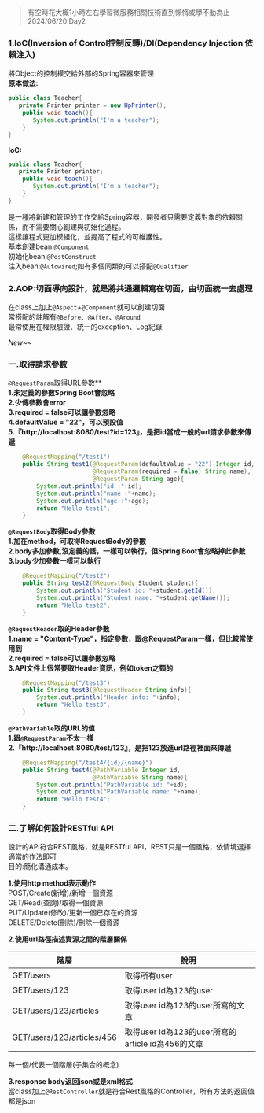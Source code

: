 >有空時花大概1小時左右學習微服務相關技術直到懶惰或學不動為止 2024/06/20 Day2

### 1.IoC(Inversion of Control控制反轉)/DI(Dependency Injection 依賴注入)
將Object的控制權交給外部的Spring容器來管理  
**原本做法:**
```java
public class Teacher{
   private Printer printer = new HpPrinter();
	public void teach(){
	   System.out.println("I'm a teacher");   
	}
}
```
**IoC:**

```java
public class Teacher{
   private Printer printer;
	public void teach(){
	   System.out.println("I'm a teacher");   
	}
}
```


是一種將新建和管理的工作交給Spring容器，開發者只需要定義對象的依賴關係，而不需要關心創建與初始化過程。  
這樣讓程式更加模組化，並提高了程式的可維護性。  
基本創建bean:`@Component`  
初始化bean:`@PostConstruct`  
注入bean:`@Autowired`;如有多個同類的可以搭配`@Qualifier`  

### 2.AOP:切面導向設計，就是將共通邏輯寫在切面，由切面統一去處理
在class上加上`@Aspect`+`@Component`就可以創建切面  
常搭配的註解有`@Before`、`@After`、`@Around`  
最常使用在權限驗證、統一的exception、Log紀錄  

*New~~*  
### 一.取得請求參數
`@RequestParam`取得URL參數**  
**1.未定義的參數Spring Boot會忽略**  
**2.少傳參數會error**  
**3.required = false可以讓參數忽略**  
**4.defaultValue = "22"，可以預設值**  
**5.『http://localhost:8080/test?id=123』，是把id當成一般的url請求參數來傳遞**  

```java
    @RequestMapping("/test1")
    public String test1(@RequestParam(defaultValue = "22") Integer id,
                        @RequestParam(required = false) String name),
						@RequestParam String age){
        System.out.println("id :"+id);
        System.out.println("name :"+name);
		System.out.println("age :"+age);
        return "Hello test1";
    }
```

**`@RequestBody`取得Body參數**  
**1.加在method，可取得RequestBody的參數**  
**2.body多加參數,沒定義的話，一樣可以執行，但Spring Boot會忽略掉此參數**  
**3.body少加參數一樣可以執行**  

```java
    @RequestMapping("/test2")
    public String test2(@RequestBody Student student){
        System.out.println("Student id: "+student.getId());
        System.out.println("Student name: "+student.getName());
        return "Hello test2";
    }
```

**`@RequestHeader`取的Header參數**  
**1.name = "Content-Type"，指定參數，跟@RequestParam一樣，但比較常使用到**  
**2.required = false可以讓參數忽略**  
**3.API文件上很常要取Header資訊，例如token之類的**  

```java
    @RequestMapping("/test3")
    public String test3(@RequestHeader String info){
        System.out.println("Header info: "+info);
        return "Hello test3";
    }
```

**`@PathVariable`取的URL的值**  
**1.跟`@RequestParam`不太一樣**  
**2.『http://localhost:8080/test/123』，是把123放進url路徑裡面來傳遞**  

```java
    @RequestMapping("/test4/{id}/{name}")
    public String test4(@PathVariable Integer id,
                        @PathVariable String name){
        System.out.println("PathVariable id: "+id);
        System.out.println("PathVariable name: "+name);
        return "Hello test4";
    }
```

### 二.了解如何設計RESTful API
設計的API符合REST風格，就是RESTful API，REST只是一個風格，依情境選擇適當的作法即可  
目的:簡化溝通成本。  


**1.使用http method表示動作**  
  POST/Create(新增)/新增一個資源  
  GET/Read(查詢)/取得一個資源  
  PUT/Update(修改)/更新一個已存在的資源  
  DELETE/Delete(刪除)/刪除一個資源  

**2.使用url路徑描述資源之間的階層關係**

| 階層                       | 說明                                              |
| -------------------------- | ------------------------------------------------- |
| GET/users                  | 取得所有user                                      |
| GET/users/123              | 取得user id為123的user                            |
| GET/users/123/articles     | 取得user id為123的user所寫的文章                  |
| GET/users/123/articles/456 | 取得user id為123的user所寫的article id為456的文章 |

每一個/代表一個階層(子集合的概念)  

**3.response body返回json或是xml格式**  
當class加上`@RestController`就是符合Rest風格的Controller，所有方法的返回值都是json  
